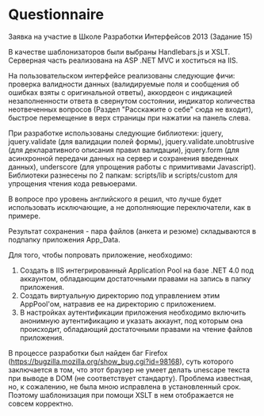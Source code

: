 Questionnaire
==========

Заявка на участие в Школе Разработки Интерфейсов 2013 (Задание 15)

В качестве шаблонизаторов были выбраны Handlebars.js и XSLT. Серверная часть реализована на ASP .NET MVC и хоститься на IIS.

На пользовательском интерфейсе реализованы следующие фичи: проверка валидности данных (валидируемые поля и сообщения об ошибках взяты с оригинальной ответы),
аккордеон с индикацией незаполненности ответа в свернутом состоянии, индикатор количества неотвеченных вопросов (Раздел "Расскажите о себе" сюда не входит),
быстрое перемещение в верх страницы при нажатии на панель слева.

При разработке использованы следующие библиотеки: jquery, jquery.validate (для валидации полей формы), jquery.validate.unobtrusive (для декларативного описания правил валидации),
jquery.form (для асинхронной передачи данных на сервер и сохранения введенных данных), underscore (для упрощения работы с примитивами Javascript).
Библиотеки разнесены по 2 папкам: scripts/lib и scripts/custom для упрощения чтения кода ревьюерами.

В вопросе про уровень английского я решил, что лучше будет использовать исключающие, а не дополняющие переключатели, как в примере.

Результат сохранения - пара файлов (анкета и резюме) складываются в подпапку приложения App_Data.

Для того, чтобы попровать приложение, необходимо:
1. Создать в IIS интегрированный Application Pool на базе .NET 4.0 под аккаунтом, обладающим достаточными правами на запись в папку приложения.
2. Создать виртуальную директорию под управлением этим AppPool'ом, натравив ее на директорию с приложением.
3. В настройках аутентификации приложения необходимо включить анонимную аутентификацию и указать аккаунт, под которым она происходит, обладающий достаточными правами на чтение файлов приложения.

В процессе разработки был найден баг Firefox (https://bugzilla.mozilla.org/show_bug.cgi?id=98168), суть которого заключается в том, что этот браузер не умеет делать unescape текста при выводе в DOM (не соответствует стандарту).
Проблема известная, но, к сожалению, не была мною исправлена в установленный срок. Поэтому шаблонизация при помощи XSLT в нем отображается не совсем корректно.






